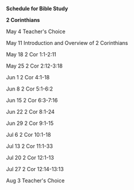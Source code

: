 **Schedule for Bible Study**

**2 Corinthians**

May 4 Teacher's Choice

May 11 Introduction and Overview of 2 Corinthians

May 18 2 Cor 1:1-2:11

May 25 2 Cor 2:12-3:18

Jun 1 2 Cor 4:1-18

Jun 8 2 Cor 5:1-6:2

Jun 15 2 Cor 6:3-7:16

Jun 22 2 Cor 8:1-24

Jun 29 2 Cor 9:1-15

Jul 6 2 Cor 10:1-18

Jul 13 2 Cor 11:1-33

Jul 20 2 Cor 12:1-13

Jul 27 2 Cor 12:14-13:13

Aug 3 Teacher's Choice
